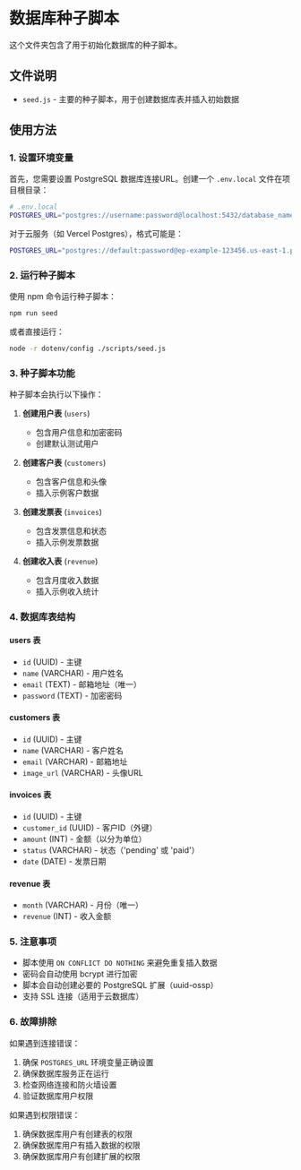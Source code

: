 # 数据库种子脚本

这个文件夹包含了用于初始化数据库的种子脚本。

## 文件说明

- `seed.js` - 主要的种子脚本，用于创建数据库表并插入初始数据

## 使用方法

### 1. 设置环境变量

首先，您需要设置 PostgreSQL 数据库连接URL。创建一个 `.env.local` 文件在项目根目录：

```bash
# .env.local
POSTGRES_URL="postgres://username:password@localhost:5432/database_name"
```

对于云服务（如 Vercel Postgres），格式可能是：
```bash
POSTGRES_URL="postgres://default:password@ep-example-123456.us-east-1.postgres.vercel-storage.com:5432/verceldb?sslmode=require"
```

### 2. 运行种子脚本

使用 npm 命令运行种子脚本：

```bash
npm run seed
```

或者直接运行：

```bash
node -r dotenv/config ./scripts/seed.js
```

### 3. 种子脚本功能

种子脚本会执行以下操作：

1. **创建用户表** (`users`)
   - 包含用户信息和加密密码
   - 创建默认测试用户

2. **创建客户表** (`customers`)
   - 包含客户信息和头像
   - 插入示例客户数据

3. **创建发票表** (`invoices`)
   - 包含发票信息和状态
   - 插入示例发票数据

4. **创建收入表** (`revenue`)
   - 包含月度收入数据
   - 插入示例收入统计

### 4. 数据库表结构

#### users 表
- `id` (UUID) - 主键
- `name` (VARCHAR) - 用户姓名
- `email` (TEXT) - 邮箱地址（唯一）
- `password` (TEXT) - 加密密码

#### customers 表
- `id` (UUID) - 主键
- `name` (VARCHAR) - 客户姓名
- `email` (VARCHAR) - 邮箱地址
- `image_url` (VARCHAR) - 头像URL

#### invoices 表
- `id` (UUID) - 主键
- `customer_id` (UUID) - 客户ID（外键）
- `amount` (INT) - 金额（以分为单位）
- `status` (VARCHAR) - 状态（'pending' 或 'paid'）
- `date` (DATE) - 发票日期

#### revenue 表
- `month` (VARCHAR) - 月份（唯一）
- `revenue` (INT) - 收入金额

### 5. 注意事项

- 脚本使用 `ON CONFLICT DO NOTHING` 来避免重复插入数据
- 密码会自动使用 bcrypt 进行加密
- 脚本会自动创建必要的 PostgreSQL 扩展（uuid-ossp）
- 支持 SSL 连接（适用于云数据库）

### 6. 故障排除

如果遇到连接错误：
1. 确保 `POSTGRES_URL` 环境变量正确设置
2. 确保数据库服务正在运行
3. 检查网络连接和防火墙设置
4. 验证数据库用户权限

如果遇到权限错误：
1. 确保数据库用户有创建表的权限
2. 确保数据库用户有插入数据的权限
3. 确保数据库用户有创建扩展的权限 